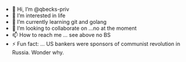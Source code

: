 - 👋 Hi, I’m @qbecks-priv
- 👀 I’m interested in life
- 🌱 I’m currently learning git and golang
- 💞️ I’m looking to collaborate on ...no at the moment
- 📫 How to reach me ... see above
no BS
- ⚡ Fun fact: ... US bankers were sponsors of communist revolution in Russia. Wonder why.

<!---
qbecks-priv/qbecks-priv is a ✨ special ✨ repository because its `README.md` (this file) appears on your GitHub profile.
You can click the Preview link to take a look at your changes.
--->
